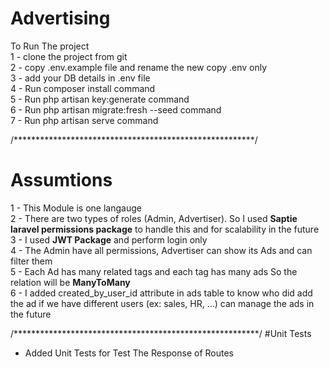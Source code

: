 # Advertising

To Run The project <br>
1 - clone the project from git <br>
2 - copy .env.example file and rename the new copy .env only <br>
3 - add your DB details in .env file <br>
4 - Run composer install command <br>
5 - Run php artisan key:generate command <br>
6 - Run php artisan migrate:fresh --seed command <br>
7 - Run php artisan serve command <br>

/*******************************************************/
# Assumtions

1 - This Module is one langauge <br>
2 - There are two types of roles (Admin, Advertiser).
So I used <b>Saptie laravel permissions package</b> 
to handle this and for scalability in the future<br>
3 - I used <b>JWT Package</b> and perform login only<br>
4 - The Admin have all permissions, Advertiser can show its Ads and can filter them <br>
5 - Each Ad has many related tags and each tag has many ads So the relation will be <b>ManyToMany</b><br>
6 - I added created_by_user_id attribute in ads table to know who did add the ad 
if we have different users (ex: sales, HR, ...) can manage the ads in the future 

/********************************************************/
#Unit Tests

- Added Unit Tests for Test The Response of Routes

